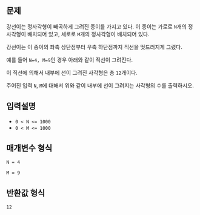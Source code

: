 ## 문제

강선이는 정사각형이 빼곡하게 그려진 종이를 가지고 있다. 이 종이는 가로로 `N`개의 정사각형이 배치되어 있고, 세로로 `M`개의 정사각형이 배치되어 있다.

강선이는 이 종이의 좌측 상단점부터 우측 하단점까지 직선을 멋드러지게 그렸다.

예를 들어 `N=4, M=9`인 경우 아래와 같이 직선이 그려진다.

이 직선에 의해서 내부에 선이 그려진 사각형은 총 `12`개이다.

주어진 입력 `N`, `M`에 대해서 위와 같이 내부에 선이 그려지는 사각형의 수를 출력하시오.

## 입력설명

- `0 < N <= 1000`
- `0 < M <= 1000`

## 매개변수 형식

`N = 4`

`M = 9`

## 반환값 형식

`12`
